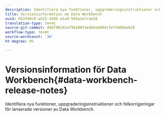 ```yaml
---
description: Identifiera nya funktioner, uppgraderingsinstruktioner och felkorrigeringar för lanserade versioner av Data Workbench.
title: Versionsinformation om Data Workbench
uuid: 6b3fd8c9-ad25-4205-a1a9-593a1e7cae28
translation-type: tm+mt
source-git-commit: d9df90242ef96188f4e4b5e6d04cfef196b0a628
workflow-type: tm+mt
source-wordcount: '36'
ht-degree: 0%

---
```



# Versionsinformation för Data Workbench{#data-workbench-release-notes}

Identifiera nya funktioner, uppgraderingsinstruktioner och felkorrigeringar för lanserade versioner av Data Workbench.
